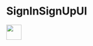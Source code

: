 # SignInSignUpUI

<img src="https://github.com/aman210697/SignInSignUpUI/blob/master/signInsignUp.gif" width="40" height="40" />

